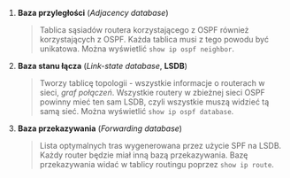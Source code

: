 1. **Baza przyległości** (*Adjacency database*)
   >Tablica sąsiadów routera korzystającego z OSPF również korzystających z OSPF. Każda tablica musi z tego powodu być unikatowa. Można wyświetlić `show ip ospf neighbor`.
2. **Baza stanu łącza** (*Link-state database*, **LSDB**)
   >Tworzy tablicę topologii - wszystkie informacje o routerach w sieci, *graf połączeń*. Wszystkie routery w zbieżnej sieci OSPF powinny mieć ten sam LSDB, czyli wszystkie muszą widzieć tą samą sieć. Można wyświetlić `show ip ospf database`.
3. **Baza przekazywania** (*Forwarding database*)
   >Lista optymalnych tras wygenerowana przez użycie SPF na LSDB. Każdy router będzie miał inną bazą przekazywania. Bazę przekazywania widać w tablicy routingu poprzez `show ip route`.